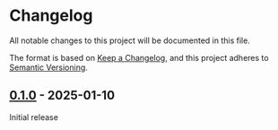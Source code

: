 # Changelog

All notable changes to this project will be documented in this file.

The format is based on [Keep a Changelog](https://keepachangelog.com/en/1.0.0/), and this project adheres
to [Semantic Versioning](https://semver.org/spec/v2.0.0.html).

## [0.1.0] - 2025-01-10

Initial release

[Unreleased]: https://github.com/omnigres/omnigres/commits/next/omni_service

[0.1.0]: [https://github.com/omnigres/omnigres/pull/725]
